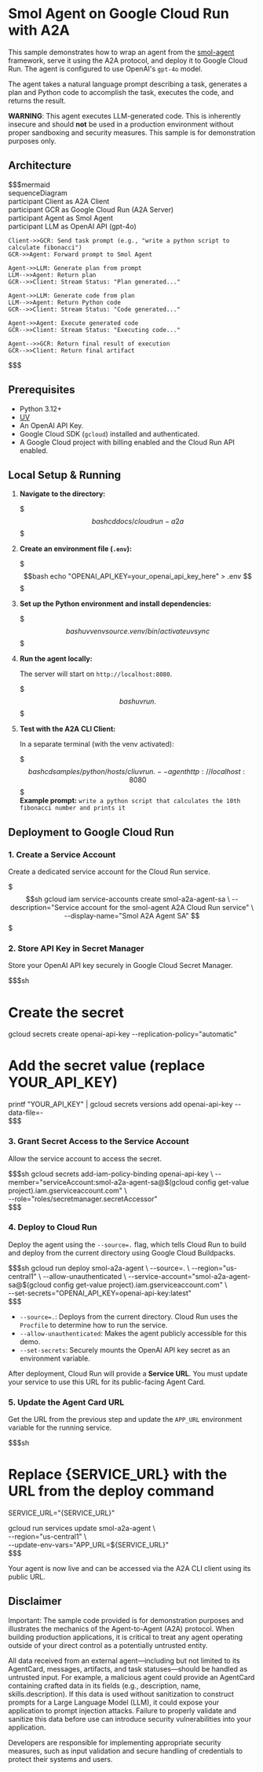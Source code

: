 # Smol Agent on Google Cloud Run with A2A

This sample demonstrates how to wrap an agent from the [smol-agent](https://github.com/smol-ai/developer) framework, serve it using the A2A protocol, and deploy it to Google Cloud Run. The agent is configured to use OpenAI's `gpt-4o` model.

The agent takes a natural language prompt describing a task, generates a plan and Python code to accomplish the task, executes the code, and returns the result.

**WARNING**: This agent executes LLM-generated code. This is inherently insecure and should **not** be used in a production environment without proper sandboxing and security measures. This sample is for demonstration purposes only.

## Architecture

$$$mermaid  
sequenceDiagram  
participant Client as A2A Client  
participant GCR as Google Cloud Run (A2A Server)  
participant Agent as Smol Agent  
participant LLM as OpenAI API (gpt-4o)

    Client->>GCR: Send task prompt (e.g., "write a python script to calculate fibonacci")  
    GCR->>Agent: Forward prompt to Smol Agent  
      
    Agent->>LLM: Generate plan from prompt  
    LLM-->>Agent: Return plan  
    GCR-->>Client: Stream Status: "Plan generated..."  
  
    Agent->>LLM: Generate code from plan  
    LLM-->>Agent: Return Python code  
    GCR-->>Client: Stream Status: "Code generated..."  
  
    Agent->>Agent: Execute generated code  
    GCR-->>Client: Stream Status: "Executing code..."  
  
    Agent-->>GCR: Return final result of execution  
    GCR-->>Client: Return final artifact  
$$$

## Prerequisites

-   Python 3.12+
-   [UV](https://docs.astral.sh/uv/)
-   An OpenAI API Key.
-   Google Cloud SDK (`gcloud`) installed and authenticated.
-   A Google Cloud project with billing enabled and the Cloud Run API enabled.

## Local Setup & Running

1.  **Navigate to the directory:**

    $$$bash  
    cd docs/cloudrun-a2a  
    $$$

2.  **Create an environment file (`.env`):**

    $$$bash  
    echo "OPENAI_API_KEY=your_openai_api_key_here" > .env  
    $$$

3.  **Set up the Python environment and install dependencies:**

    $$$bash  
    uv venv  
    source .venv/bin/activate  
    uv sync  
    $$$

4.  **Run the agent locally:**

    The server will start on `http://localhost:8080`.

    $$$bash  
    uv run .  
    $$$

5.  **Test with the A2A CLI Client:**

    In a separate terminal (with the venv activated):

    $$$bash  
    cd samples/python/hosts/cli  
    uv run . --agent http://localhost:8080  
    $$$  
    **Example prompt:** `write a python script that calculates the 10th fibonacci number and prints it`

## Deployment to Google Cloud Run

### 1. Create a Service Account

Create a dedicated service account for the Cloud Run service.

$$$sh  
gcloud iam service-accounts create smol-a2a-agent-sa \  
--description="Service account for the smol-agent A2A Cloud Run service" \  
--display-name="Smol A2A Agent SA"  
$$$

### 2. Store API Key in Secret Manager

Store your OpenAI API key securely in Google Cloud Secret Manager.

$$$sh
# Create the secret
gcloud secrets create openai-api-key --replication-policy="automatic"

# Add the secret value (replace YOUR_API_KEY)
printf "YOUR_API_KEY" | gcloud secrets versions add openai-api-key --data-file=-  
$$$

### 3. Grant Secret Access to the Service Account

Allow the service account to access the secret.

$$$sh  
gcloud secrets add-iam-policy-binding openai-api-key \  
--member="serviceAccount:smol-a2a-agent-sa@$(gcloud config get-value project).iam.gserviceaccount.com" \  
--role="roles/secretmanager.secretAccessor"  
$$$

### 4. Deploy to Cloud Run

Deploy the agent using the `--source=.` flag, which tells Cloud Run to build and deploy from the current directory using Google Cloud Buildpacks.

$$$sh  
gcloud run deploy smol-a2a-agent \  
--source=. \  
--region="us-central1" \  
--allow-unauthenticated \  
--service-account="smol-a2a-agent-sa@$(gcloud config get-value project).iam.gserviceaccount.com" \  
--set-secrets="OPENAI_API_KEY=openai-api-key:latest"  
$$$

-   `--source=.`: Deploys from the current directory. Cloud Run uses the `Procfile` to determine how to run the service.
-   `--allow-unauthenticated`: Makes the agent publicly accessible for this demo.
-   `--set-secrets`: Securely mounts the OpenAI API key secret as an environment variable.

After deployment, Cloud Run will provide a **Service URL**. You must update your service to use this URL for its public-facing Agent Card.

### 5. Update the Agent Card URL

Get the URL from the previous step and update the `APP_URL` environment variable for the running service.

$$$sh
# Replace {SERVICE_URL} with the URL from the deploy command
SERVICE_URL="{SERVICE_URL}"

gcloud run services update smol-a2a-agent \  
--region="us-central1" \  
--update-env-vars="APP_URL=${SERVICE_URL}"  
$$$

Your agent is now live and can be accessed via the A2A CLI client using its public URL.

## Disclaimer

Important: The sample code provided is for demonstration purposes and illustrates the mechanics of the Agent-to-Agent (A2A) protocol. When building production applications, it is critical to treat any agent operating outside of your direct control as a potentially untrusted entity.

All data received from an external agent—including but not limited to its AgentCard, messages, artifacts, and task statuses—should be handled as untrusted input. For example, a malicious agent could provide an AgentCard containing crafted data in its fields (e.g., description, name, skills.description). If this data is used without sanitization to construct prompts for a Large Language Model (LLM), it could expose your application to prompt injection attacks. Failure to properly validate and sanitize this data before use can introduce security vulnerabilities into your application.

Developers are responsible for implementing appropriate security measures, such as input validation and secure handling of credentials to protect their systems and users.  